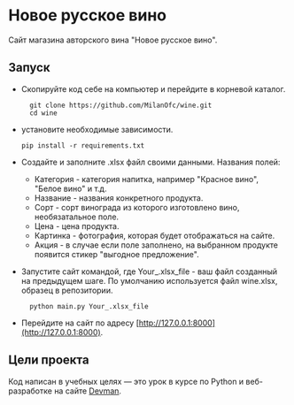 # Новое русское вино

Сайт магазина авторского вина "Новое русское вино".

## Запуск

* Скопируйте код себе на компьютер и перейдите в корневой каталог.
    
        git clone https://github.com/MilanOfc/wine.git
        cd wine

* установите необходимые зависимости.

      pip install -r requirements.txt

* Создайте и заполните .xlsx файл своими данными. Названия полей:
  + Категория - категория напитка, например "Красное вино", "Белое вино" и т.д.
  + Название - названия конкретного продукта.
  + Сорт - сорт винограда из которого изготовлено вино, необязатальное поле.
  + Цена - цена продукта.
  + Картинка - фотография, которая будет отображаться на сайте.
  + Акция - в случае если поле заполнено, на выбранном продукте появится стикер "выгодное предложение".

* Запустите сайт командой, где Your_.xlsx_file - ваш файл созданный на предыдущем шаге. 
По умолчанию используется файл wine.xlsx, образец в репозитории.

        python main.py Your_.xlsx_file
* Перейдите на сайт по адресу [http://127.0.0.1:8000](http://127.0.0.1:8000).

## Цели проекта

Код написан в учебных целях — это урок в курсе по Python и веб-разработке на сайте [Devman](https://dvmn.org).
